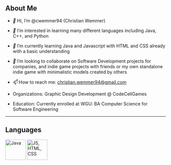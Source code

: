 ## **About Me**

- *👋* Hi, I’m @cwemmer94 (Christian Wemmer)
- *👀* I’m interested in learning many different languages including Java, C++, and Python
- *🌱* I’m currently learning Java and Javascript with HTML and CSS already with a basic understanding
- *💞️* I’m looking to collaborate on Software Development projects for companies, and indie game projects with friends or my own standalone indie game with minimalistic models created by others
- *📫* How to reach me: christian.wemmer94@gmail.com

- Organizations: Graphic Design Development @ CodeCellGames
- Education: Currently enrolled at WGU: BA Computer Science for Software Engineering


<hr>

## **Languages**

 <img src="https://cdn.jsdelivr.net/gh/devicons/devicon/icons/java/java-original.svg" alt="Java" width=64 height=64/>
 <img src="![image](https://github.com/cwemmer94/cwemmer94/assets/132032342/36527544-45be-4e16-b3db-221b9d7e216c)
" alt="JS, HTML, CSS" width=64 height=64/>
<!---
cwemmer94/cwemmer94 is a ✨ special ✨ repository because its `README.md` (this file) appears on your GitHub profile.
You can click the Preview link to take a look at your changes.
--->
